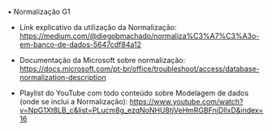 • Normalização G1
 
- Link explicativo da utilização da Normalização:
https://medium.com/@diegobmachado/normaliza%C3%A7%C3%A3o-em-banco-de-dados-5647cdf84a12
 
- Documentação da Microsoft sobre normalização:
https://docs.microsoft.com/pt-br/office/troubleshoot/access/database-normalization-description
 
- Playlist do YouTube com todo conteúdo sobre Modelagem de dados (onde se inclui a Normalização):
https://www.youtube.com/watch?v=NpG1Xt8LB_c&list=PLucm8g_ezqNoNHU8tjVeHmRGBFnjDIlxD&index=16
